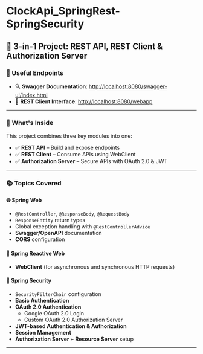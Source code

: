 # ClockApi_SpringRest-SpringSecurity

## 🚀 3-in-1 Project: REST API, REST Client & Authorization Server

### 🔗 Useful Endpoints
- 🔍 **Swagger Documentation**: [http://localhost:8080/swagger-ui/index.html](http://localhost:8080/swagger-ui/index.html)  
- 🔄 **REST Client Interface**: [http://localhost:8080/webapp](http://localhost:8080/webapp)  

---

### 🧩 What's Inside

This project combines three key modules into one:

- ✅ **REST API** – Build and expose endpoints  
- ✅ **REST Client** – Consume APIs using WebClient  
- ✅ **Authorization Server** – Secure APIs with OAuth 2.0 & JWT  

---

### 📚 Topics Covered

#### 🌐 Spring Web
- `@RestController`, `@ResponseBody`, `@RequestBody`
- `ResponseEntity` return types
- Global exception handling with `@RestControllerAdvice`
- **Swagger/OpenAPI** documentation
- **CORS** configuration

#### 🔄 Spring Reactive Web
- **WebClient** (for asynchronous and synchronous HTTP requests)

#### 🔐 Spring Security
- `SecurityFilterChain` configuration
- **Basic Authentication**
- **OAuth 2.0 Authentication**
  - Google OAuth 2.0 Login
  - Custom OAuth 2.0 Authorization Server
- **JWT-based Authentication & Authorization**
- **Session Management**
- **Authorization Server + Resource Server** setup

---
